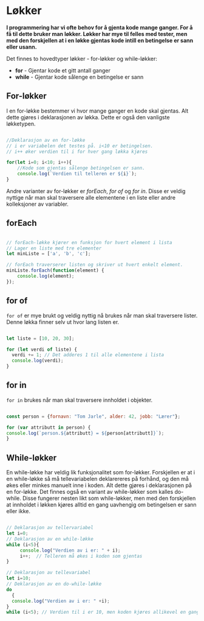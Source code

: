 # Løkker

**I programmering har vi ofte behov for å gjenta kode mange ganger. For å få til dette bruker man løkker. Løkker har mye til felles med tester, men med den forskjellen at i en løkke gjentas kode intill en betingelse er sann eller usann.**

Det finnes to hovedtyper løkker - for-løkker og while-løkker:

+ **for** - Gjentar kode et gitt antall ganger
+ **while** - Gjentar kode sålenge en betingelse er sann

## For-løkker

I en for-løkke bestemmer vi hvor mange ganger en kode skal gjentas. Alt dette gjøres i deklarasjonen av løkka. Dette er også den vanligste løkketypen.

``` javascript

//Deklarasjon av en for-løkke
// i er variabelen det testes på. i<10 er betingelsen.
// i++ øker verdien til i for hver gang løkka kjøres

for(let i=0; i<10; i++){
    //Kode som gjentas sålenge betingelsen er sann.
    console.log(`Verdien til telleren er ${i}`);
}
```

Andre varianter av for-løkker er _forEach_, _for of_ og _for in_. Disse er veldig nyttige når man skal traversere alle elementene i en liste eller andre kolleksjoner av variabler.

## forEach

``` javascript

// forEach-løkke kjører en funksjon for hvert element i lista
// Lager en liste med tre elementer
let minListe = ['a', 'b', 'c'];

// forEach traverserer listen og skriver ut hvert enkelt element.
minListe.forEach(function(element) {
    console.log(element);
});
```

## for of

`for of` er mye brukt og veldig nyttig nå brukes når man skal traversere lister. Denne løkka finner selv ut hvor lang listen er.

``` javascript

let liste = [10, 20, 30];

for (let verdi of liste) {
  verdi += 1; // Det adderes 1 til alle elementene i lista
  console.log(verdi);
}

```

## for in

`for in` brukes når man skal traversere innholdet i objekter.

 ``` javascript

const person = {fornavn: "Tom Jarle", alder: 42, jobb: "Lærer"};

for (var attributt in person) {
console.log(`person.${attributt} = ${person[attributt]}`);
}

```

## While-løkker

En while-løkke har veldig lik funksjonalitet som for-løkker. Forskjellen er at i en while-løkke så må tellevariabelen deklarereres på forhånd, og den må økes eller minkes manuelt inne i koden. Alt dette gjøres i deklarasjonen på en for-løkke. Det finnes også en variant av while-løkker som kalles do-while. Disse fungerer nesten likt som while-løkker, men med den forskjellen at innholdet i løkken kjøres alltid en gang uavhengig om betingelsen er sann eller ikke.

``` javascript

// Deklarasjon av tellervariabel
let i=0;
// Deklarasjon av en while-løkke
while (i<5){
     console.log("Verdien av i er: " + i);
     i++;  // Telleren må økes i koden som gjentas
}

// Deklarasjon av tellevariabel
let i=10;
// Deklarasjon av en do-while-løkke
do
  {
  console.log("Verdien av i er: " +i);
}
while (i<5); // Verdien til i er 10, men koden kjøres allikevel en gang

```
